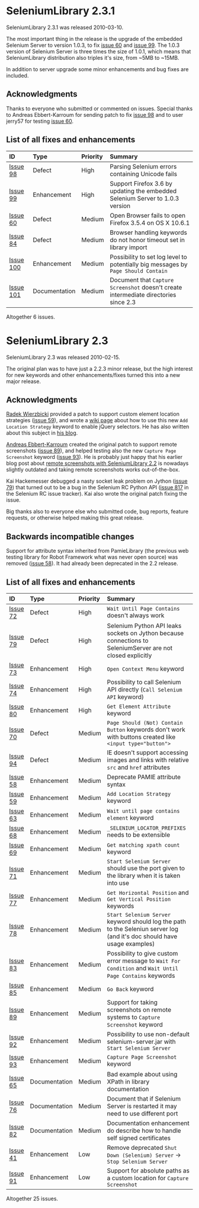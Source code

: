 


# SeleniumLibrary 2.3.1 #

SeleniumLibrary 2.3.1 was released 2010-03-10.

The most important thing in the release is the upgrade of the embedded
Selenium Server to version 1.0.3, to fix [issue 60](https://code.google.com/p/robotframework-seleniumlibrary/issues/detail?id=60) and [issue 99](https://code.google.com/p/robotframework-seleniumlibrary/issues/detail?id=99). The 1.0.3
version of Selenium Server is three times the size of 1.0.1, which means that
SeleniumLibrary distribution also triples it's size, from ~5MB to ~15MB.

In addition to server upgrade some minor enhancements and bug fixes are
included.

## Acknowledgments ##

Thanks to everyone who submitted or commented on issues. Special thanks to
Andreas Ebbert-Karroum for sending patch to fix [issue 98](https://code.google.com/p/robotframework-seleniumlibrary/issues/detail?id=98) and to user jerry57
for testing [issue 60](https://code.google.com/p/robotframework-seleniumlibrary/issues/detail?id=60).

## List of all fixes and enhancements ##

| **ID** | **Type** | **Priority** | **Summary** |
|:-------|:---------|:-------------|:------------|
| [Issue 98](https://code.google.com/p/robotframework-seleniumlibrary/issues/detail?id=98) | Defect   | High         | Parsing Selenium errors containing Unicode fails |
| [Issue 99](https://code.google.com/p/robotframework-seleniumlibrary/issues/detail?id=99) | Enhancement | High         | Support Firefox 3.6 by updating the embedded Selenium Server to 1.0.3 version |
| [Issue 60](https://code.google.com/p/robotframework-seleniumlibrary/issues/detail?id=60) | Defect   | Medium       | Open Browser fails to open Firefox 3.5.4 on OS X 10.6.1 |
| [Issue 84](https://code.google.com/p/robotframework-seleniumlibrary/issues/detail?id=84) | Defect   | Medium       | Browser handling keywords do not honor timeout set in library import |
| [Issue 100](https://code.google.com/p/robotframework-seleniumlibrary/issues/detail?id=100) | Enhancement | Medium       | Possibility to set log level to potentially big messages by `Page Should Contain` |
| [Issue 101](https://code.google.com/p/robotframework-seleniumlibrary/issues/detail?id=101) | Documentation | Medium       | Document that `Capture Screenshot` doesn't create intermediate directories since 2.3 |

Altogether 6 issues.

# SeleniumLibrary 2.3 #

SeleniumLibrary 2.3 was released 2010-02-15.

The original plan was to have just a 2.2.3 minor release, but the high interest for new keywords and other enhancements/fixes turned this into a new major release.

## Acknowledgments ##

[Radek Wierzbicki](http://radekw.com) provided a patch to support custom element location strategies ([issue 59](https://code.google.com/p/robotframework-seleniumlibrary/issues/detail?id=59)), and wrote a [wiki page](jQueryElementSelectors.md) about how to use this new `Add Location Strategy` keyword to enable jQuery selectors. He has also written about this subject in [his blog](http://radekw.com/blog/2009/11/03/jquery-selectors-in-selenium).

[Andreas Ebbert-Karroum](http://blogs.karroum.de/andreas) created the original patch to support remote screenshots ([issue 89](https://code.google.com/p/robotframework-seleniumlibrary/issues/detail?id=89)), and helped testing also the new `Capture Page Screenshot` keyword ([issue 93](https://code.google.com/p/robotframework-seleniumlibrary/issues/detail?id=93)). He is probably just happy that his earlier blog post about [remote screenshots with SeleniumLibrary 2.2](http://blog.codecentric.de/en/2010/02/remote-screenshots-mit-selenium-und-dem-robot-framework/) is nowadays slightly outdated and taking remote screenshots works out-of-the-box.

Kai Hackemesser debugged a nasty socket leak problem on Jython ([issue 79](https://code.google.com/p/robotframework-seleniumlibrary/issues/detail?id=79)) that turned out to be a bug in the Selenium RC Python API ([issue 817](http://jira.openqa.org/browse/SRC-817) in the Selenium RC issue tracker). Kai also wrote the original patch fixing the issue.

Big thanks also to everyone else who submitted code, bug reports, feature requests, or otherwise helped making this great release.

## Backwards incompatible changes ##

Support for attribute syntax inherited from PamieLibrary (the previous web testing library for Robot Framework what was never open source) was removed ([issue 58](https://code.google.com/p/robotframework-seleniumlibrary/issues/detail?id=58)). It had already been deprecated in the 2.2 release.

## List of all fixes and enhancements ##

| **ID** | **Type** | **Priority** | **Summary** |
|:-------|:---------|:-------------|:------------|
| [Issue 72](https://code.google.com/p/robotframework-seleniumlibrary/issues/detail?id=72) | Defect   | High         | `Wait Until Page Contains` doesn't always work |
| [Issue 79](https://code.google.com/p/robotframework-seleniumlibrary/issues/detail?id=79) | Defect   | High         | Selenium Python API leaks sockets on Jython because connections to SeleniumServer are not closed explicitly |
| [Issue 73](https://code.google.com/p/robotframework-seleniumlibrary/issues/detail?id=73) | Enhancement | High         | `Open Context Menu` keyword |
| [Issue 74](https://code.google.com/p/robotframework-seleniumlibrary/issues/detail?id=74) | Enhancement | High         | Possibility to call Selenium API directly (`Call Selenium API` keyword) |
| [Issue 80](https://code.google.com/p/robotframework-seleniumlibrary/issues/detail?id=80) | Enhancement | High         | `Get Element Attribute` keyword |
| [Issue 70](https://code.google.com/p/robotframework-seleniumlibrary/issues/detail?id=70) | Defect   | Medium       | `Page Should (Not) Contain Button` keywords don't work with buttons created like `<input type="button">` |
| [Issue 94](https://code.google.com/p/robotframework-seleniumlibrary/issues/detail?id=94) | Defect   | Medium       | IE doesn't support accessing images and links with relative `src` and `href` attributes |
| [Issue 58](https://code.google.com/p/robotframework-seleniumlibrary/issues/detail?id=58) | Enhancement | Medium       | Deprecate PAMIE attribute syntax |
| [Issue 59](https://code.google.com/p/robotframework-seleniumlibrary/issues/detail?id=59) | Enhancement | Medium       | `Add Location Strategy` keyword |
| [Issue 63](https://code.google.com/p/robotframework-seleniumlibrary/issues/detail?id=63) | Enhancement | Medium       | `Wait until page contains element` keyword |
| [Issue 68](https://code.google.com/p/robotframework-seleniumlibrary/issues/detail?id=68) | Enhancement | Medium       | `_SELENIUM_LOCATOR_PREFIXES` needs to be extensible |
| [Issue 69](https://code.google.com/p/robotframework-seleniumlibrary/issues/detail?id=69) | Enhancement | Medium       | `Get matching xpath count` keyword |
| [Issue 71](https://code.google.com/p/robotframework-seleniumlibrary/issues/detail?id=71) | Enhancement | Medium       | `Start Selenium Server` should use the port given to the library when it is taken into use |
| [Issue 77](https://code.google.com/p/robotframework-seleniumlibrary/issues/detail?id=77) | Enhancement | Medium       | `Get Horizontal Position` and `Get Vertical Position` keywords |
| [Issue 78](https://code.google.com/p/robotframework-seleniumlibrary/issues/detail?id=78) | Enhancement | Medium       | `Start Selenium Server` keyword should log the path to the Seleniun server log (and it's doc should have usage examples) |
| [Issue 83](https://code.google.com/p/robotframework-seleniumlibrary/issues/detail?id=83) | Enhancement | Medium       | Possibility to give custom error message to `Wait For Condition` and `Wait Until Page Contains` keywords |
| [Issue 85](https://code.google.com/p/robotframework-seleniumlibrary/issues/detail?id=85) | Enhancement | Medium       | `Go Back` keyword |
| [Issue 89](https://code.google.com/p/robotframework-seleniumlibrary/issues/detail?id=89) | Enhancement | Medium       | Support for taking screenshots on remote systems to `Capture Screenshot` keyword |
| [Issue 92](https://code.google.com/p/robotframework-seleniumlibrary/issues/detail?id=92) | Enhancement | Medium       | Possibility to use non-default selenium-server.jar with `Start Selenium Server` |
| [Issue 93](https://code.google.com/p/robotframework-seleniumlibrary/issues/detail?id=93) | Enhancement | Medium       | `Capture Page Screenshot` keyword |
| [Issue 65](https://code.google.com/p/robotframework-seleniumlibrary/issues/detail?id=65) | Documentation | Medium       | Bad example about using XPath in library documentation |
| [Issue 76](https://code.google.com/p/robotframework-seleniumlibrary/issues/detail?id=76) | Documentation | Medium       | Document that if Selenium Server is restarted it may need to use different port |
| [Issue 82](https://code.google.com/p/robotframework-seleniumlibrary/issues/detail?id=82) | Documentation | Medium       | Documentation enhancement do describe how to handle self signed certificates |
| [Issue 41](https://code.google.com/p/robotframework-seleniumlibrary/issues/detail?id=41) | Enhancement | Low          | Remove deprecated `Shut Down (Selenium) Server` -> `Stop Selenium Server` |
| [Issue 91](https://code.google.com/p/robotframework-seleniumlibrary/issues/detail?id=91) | Enhancement | Low          | Support for absolute paths as a custom location for `Capture Screenshot` |

Altogether 25 issues.